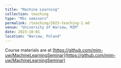 ```yaml
---
title: "Machine Learning"
collection: teaching
type: "MSc seminars"
permalink: /teaching/2023-teaching-1.md
venue: "University of Warsaw, MIM"
date: 2023-10-01
location: "Warsaw, Poland"
---
```


Course materials are at [https://github.com/mim-uw/MachineLearningSeminar](https://github.com/mim-uw/MachineLearningSeminar)

